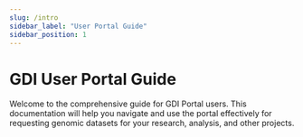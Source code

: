 ```yaml
---
slug: /intro
sidebar_label: "User Portal Guide"
sidebar_position: 1
---
```


# GDI User Portal Guide

Welcome to the comprehensive guide for GDI Portal users. This documentation will help you navigate and use the portal effectively for requesting genomic datasets for your research, analysis, and other projects.